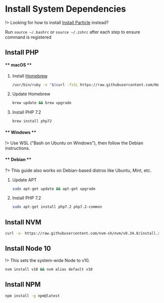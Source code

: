 # Install System Dependencies

!> Looking for how to install [Install Particle](particle/getting-started.md) instead?

Run `source ~/.bashrc` or `source ~/.zshrc` after each step to ensure command is registered

## Install PHP

<!-- tabs:start -->

#### ** macOS **

1. Install [Homebrew](https://brew.sh/)

    ```bash
    /usr/bin/ruby -e "$(curl -fsSL https://raw.githubusercontent.com/Homebrew/install/master/install)"
    ```

1. Update Homebrew

    ```bash
    brew update && brew upgrade
    ```

1. Install PHP 7.2  <a id="install-php-7-2"></a>

    ```bash
    brew install php72
    ```

#### ** Windows **

!> Use WSL \("Bash on Ubuntu on Windows"\), then follow the Debian instructions.

#### ** Debian **
 
?> This guide also works on Debian-based distros like Ubuntu, Mint, etc.

1. Update APT

    ```bash
    sudo apt-get update && apt-get upgrade
    ```

1. Install PHP 7.2

    ```bash
    sudo apt-get install php7.2 php7.2-common
    ```

<!-- tabs:end -->

## Install NVM

```bash
curl -o- https://raw.githubusercontent.com/nvm-sh/nvm/v0.34.0/install.sh | bash
```

## Install Node 10

!> This sets the system-wide Node to v10.

```bash
nvm install v10 && nvm alias default v10
```

## Install NPM

```bash
npm install -g npm@latest
```